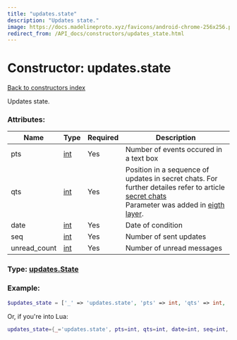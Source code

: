 ```yaml
---
title: "updates.state"
description: "Updates state."
image: https://docs.madelineproto.xyz/favicons/android-chrome-256x256.png
redirect_from: /API_docs/constructors/updates_state.html
---
```

# Constructor: updates.state  
[Back to constructors index](index.md)



Updates state.

### Attributes:

| Name     |    Type       | Required | Description |
|----------|---------------|----------|-------------|
|pts|[int](../types/int.md) | Yes|Number of events occured in a text box|
|qts|[int](../types/int.md) | Yes|Position in a sequence of updates in secret chats. For further detailes refer to article [secret chats](https://core.telegram.org/api/end-to-end)<br>Parameter was added in [eigth layer](https://core.telegram.org/api/layers#layer-8).|
|date|[int](../types/int.md) | Yes|Date of condition|
|seq|[int](../types/int.md) | Yes|Number of sent updates|
|unread\_count|[int](../types/int.md) | Yes|Number of unread messages|



### Type: [updates.State](../types/updates.State.md)


### Example:

```php
$updates_state = ['_' => 'updates.state', 'pts' => int, 'qts' => int, 'date' => int, 'seq' => int, 'unread_count' => int];
```  


Or, if you're into Lua:

```lua
updates_state={_='updates.state', pts=int, qts=int, date=int, seq=int, unread_count=int}

```


